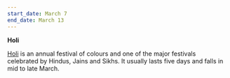 ```yaml
---
start_date: March 7
end_date: March 13
---
```

**Holi**

[Holi](https://en.wikipedia.org/wiki/Holi) is an annual festival of colours and one of the major festivals celebrated by Hindus, Jains and Sikhs. It usually lasts five days and falls in mid to late March.
